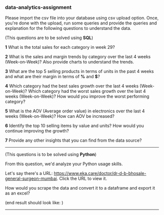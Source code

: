 ### data-analytics-assignment

Please import the csv file into your database using csv upload option. Once, you're done with the upload, run some queries and provide the queries and explanation for the following questions to understand the data.

(This questions are to be solved using **SQL**)

**1** What is the total sales for each category in week 29?

**2** What is the sales and margin trends by category over the last 4 weeks (Week-on-Week)? Also provide charts to understand the trends.

**3** What are the top 5 selling products in terms of units in the past 4 weeks and what are their margin in terms of **%** and **$**?

**4** Which category had the best sales growth over the last 4 weeks (Week-on-Week)? Which category had the worst sales growth over the last 4 weeks (Week-on-Week)? How would you improve the worst performing category?

**5** What is the AOV (Average order value) in electronics over the last 4 weeks (Week-on-Week)? How can AOV be increased?

**6** Identify the top 10 selling items by value and units? How would you continue improving the growth?

**7** Provide any other insights that you can find from the data source?

---

(This questions is to be solved using **Python**)

From this question, we'd analyze your Python usage skills.

Let's say there's a URL: https://www.eka.care/doctor/dr-d-b-bhosale-general-surgeon-mumbai. Click the URL to view it.

How would you scrape the data and convert it to a dataframe and export it as an excel?

(end result should look like: )

---

